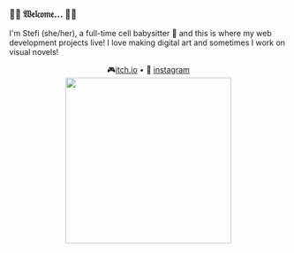 ### 🖤🥀 𝔚𝔢𝔩𝔠𝔬𝔪𝔢... 🥀🖤
I'm Stefi (she/her), a full-time cell babysitter 🧫 and this is where my web development projects live! I love making digital art and sometimes I work on visual novels!

<p align="center">🎮<a href=https://s-nakeoil.itch.io>itch.io</a> • 🎨 <a href="https://www.instagram.com/s.nakeoil/">instagram</a>
<br><img src="https://pbs.twimg.com/media/FrQr2cLakAAUEuL?format=jpg&name=900x900" width="300" /></p>


<!--
**ssnakeoil/ssnakeoil** is a ✨ _special_ ✨ repository because its `README.md` (this file) appears on your GitHub profile.

Here are some ideas to get you started:

- 🔭 I’m currently working on ...
- 🌱 I’m currently learning ...
- 👯 I’m looking to collaborate on ...
- 🤔 I’m looking for help with ...
- 💬 Ask me about ...
- 📫 How to reach me: ...
- 😄 Pronouns: ...
- ⚡ Fun fact: ...
-->
